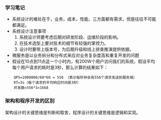 ### 学习笔记
* 系统设计的难处在于，业务，成本，性能，三方面都有需求，但是往往不可能都满足。
* 系统设计注意事项
    1. 系统设计师要考虑后期对研发阶段、运维阶段的影响。
    2. 在技术选型上要对技术的细节有较强的掌控力。
    3. 设计时要带上版本号，为后期升级和线上排查推演提供依据。
* 微服务是以业务拆分和分布式来应对业务复杂度高和重复开发的问题
* 假设在10点到11点这一个小时内，有200W个用户访问我们的系统，假设平均每个用户请求的耗时是3秒，那么计算的结果如下：
```
    QPS=2000000/60*60 = 556 （表示每秒钟会有556个请求发送到服务端）
    RT=3s（每个请求的平均响应时间是3秒）
    并发数=556*3=1668
```
### 架构和程序开发的区别
架构设计的关键思维是判断和取舍，程序设计的关键思维是逻辑和实现。
